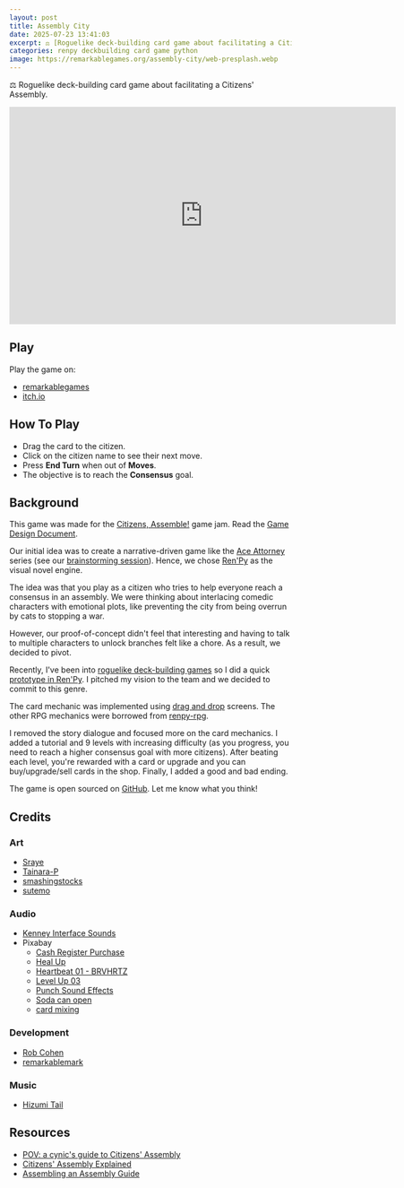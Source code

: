```yaml
---
layout: post
title: Assembly City
date: 2025-07-23 13:41:03
excerpt: ⚖️ [Roguelike deck-building card game about facilitating a Citizens' Assembly.](/posts/assembly-city)
categories: renpy deckbuilding card game python
image: https://remarkablegames.org/assembly-city/web-presplash.webp
---
```


⚖️ Roguelike deck-building card game about facilitating a Citizens' Assembly.

<iframe src="https://remarkablegames.org/assembly-city/" frameBorder="0" width="690" height="388" style="display: block; margin: 0 auto;"></iframe>

## Play

Play the game on:

- [remarkablegames](https://remarkablegames.org/assembly-city)
- [itch.io](https://remarkablegames.itch.io/assembly-city)

## How To Play

- Drag the card to the citizen.
- Click on the citizen name to see their next move.
- Press **End Turn** when out of **Moves**.
- The objective is to reach the **Consensus** goal.

## Background

This game was made for the [Citizens, Assemble!](https://itch.io/jam/citizens-assemble) game jam. Read the [Game Design Document](https://docs.google.com/document/d/1PNHJMR5JvdEDIB-idLO4p4yMY9trMl1CO2deXqtjP_8/edit).

Our initial idea was to create a narrative-driven game like the [Ace Attorney](https://en.wikipedia.org/wiki/Ace_Attorney) series (see our [brainstorming session](https://excalidraw.com/#json=6czVMRbr8qxWM-nVA6Zlt,Zd68FBkx9bQ8ZplCWGlyBg)). Hence, we chose [Ren'Py](https://www.renpy.org/) as the visual novel engine.

The idea was that you play as a citizen who tries to help everyone reach a consensus in an assembly. We were thinking about interlacing comedic characters with emotional plots, like preventing the city from being overrun by cats to stopping a war.

However, our proof-of-concept didn't feel that interesting and having to talk to multiple characters to unlock branches felt like a chore. As a result, we decided to pivot.

Recently, I've been into [roguelike deck-building games](https://en.wikipedia.org/wiki/Roguelike_deck-building_game) so I did a quick [prototype in Ren'Py](https://github.com/remarkablegames/renpy-deckbuilder). I pitched my vision to the team and we decided to commit to this genre.

The card mechanic was implemented using [drag and drop](https://www.renpy.org/doc/html/drag_drop.html) screens. The other RPG mechanics were borrowed from [renpy-rpg](https://github.com/remarkablegames/renpy-rpg).

I removed the story dialogue and focused more on the card mechanics. I added a tutorial and 9 levels with increasing difficulty (as you progress, you need to reach a higher consensus goal with more citizens). After beating each level, you're rewarded with a card or upgrade and you can buy/upgrade/sell cards in the shop. Finally, I added a good and bad ending.

The game is open sourced on [GitHub](https://github.com/remarkablegames/assembly-city). Let me know what you think!

## Credits

### Art

- [Sraye](https://sraye.itch.io/mature-male-character-sprites)
- [Tainara-P](https://tainara-p.itch.io/)
- [smashingstocks](https://www.flaticon.com/free-icon/justice-scale_6744071)
- [sutemo](https://sutemo.itch.io/)

### Audio

- [Kenney Interface Sounds](https://kenney.nl/assets/interface-sounds)
- Pixabay
  - [Cash Register Purchase](https://pixabay.com/sound-effects/cash-register-purchase-87313/)
  - [Heal Up](https://pixabay.com/sound-effects/heal-up-39285/)
  - [Heartbeat 01 - BRVHRTZ](https://pixabay.com/sound-effects/heartbeat-01-brvhrtz-225058/)
  - [Level Up 03](https://pixabay.com/sound-effects/level-up-03-199576/)
  - [Punch Sound Effects](https://pixabay.com/sound-effects/punch-sound-effects-28649/)
  - [Soda can open](https://pixabay.com/sound-effects/soda-can-open-183214/)
  - [card mixing](https://pixabay.com/sound-effects/card-mixing-48088/)

### Development

- [Rob Cohen](https://github.com/rmacohen)
- [remarkablemark](https://github.com/remarkablemark)

### Music

- [Hizumi Tail](https://hizumi-tail.itch.io/)

## Resources

- [POV: a cynic's guide to Citizens' Assembly](https://oneworldornone.world/the-comic-book-explainer)
- [Citizens' Assembly Explained](https://assemblyexplainer.com/)
- [Assembling an Assembly Guide](https://assemblyguide.demnext.org/)
